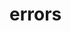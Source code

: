 <!-- generated by markdown-notes-tree -->

# errors

<!-- optional markdown-notes-tree directory description starts here -->

<!-- optional markdown-notes-tree directory description ends here -->


